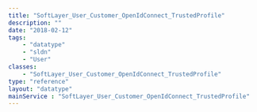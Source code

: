 ```yaml
---
title: "SoftLayer_User_Customer_OpenIdConnect_TrustedProfile"
description: ""
date: "2018-02-12"
tags:
    - "datatype"
    - "sldn"
    - "User"
classes:
    - "SoftLayer_User_Customer_OpenIdConnect_TrustedProfile"
type: "reference"
layout: "datatype"
mainService : "SoftLayer_User_Customer_OpenIdConnect_TrustedProfile"
---
```

